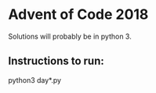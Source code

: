 # Advent of Code 2018
Solutions will probably be in python 3.
## Instructions to run:
python3 day*.py
